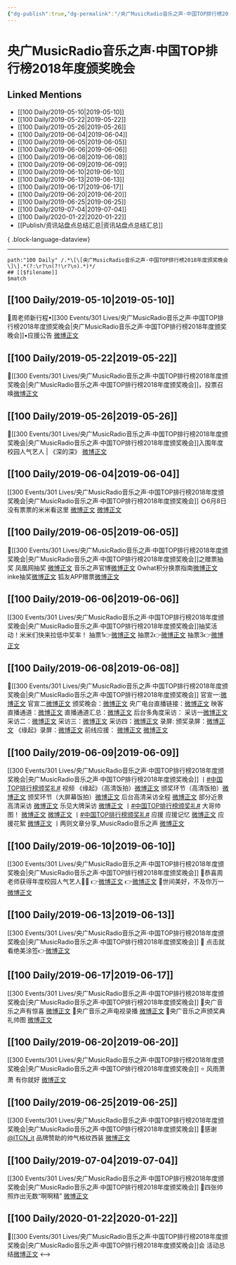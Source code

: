 ```yaml
---
{"dg-publish":true,"dg-permalink":"/央广MusicRadio音乐之声·中国TOP排行榜2018年度颁奖晚会","permalink":"/央广MusicRadio音乐之声·中国TOP排行榜2018年度颁奖晚会/","created":"2023-03-20T15:58:28.000+08:00","updated":"2023-04-10T16:19:27.000+08:00"}
---
```


# 央广MusicRadio音乐之声·中国TOP排行榜2018年度颁奖晚会

## Linked Mentions
- [[100 Daily/2019-05-10\|2019-05-10]]
- [[100 Daily/2019-05-22\|2019-05-22]]
- [[100 Daily/2019-05-26\|2019-05-26]]
- [[100 Daily/2019-06-04\|2019-06-04]]
- [[100 Daily/2019-06-05\|2019-06-05]]
- [[100 Daily/2019-06-06\|2019-06-06]]
- [[100 Daily/2019-06-08\|2019-06-08]]
- [[100 Daily/2019-06-09\|2019-06-09]]
- [[100 Daily/2019-06-10\|2019-06-10]]
- [[100 Daily/2019-06-13\|2019-06-13]]
- [[100 Daily/2019-06-17\|2019-06-17]]
- [[100 Daily/2019-06-20\|2019-06-20]]
- [[100 Daily/2019-06-25\|2019-06-25]]
- [[100 Daily/2019-07-04\|2019-07-04]]
- [[100 Daily/2020-01-22\|2020-01-22]]
- [[Publish/资讯站盘点总结汇总\|资讯站盘点总结汇总]]

{ .block-language-dataview}

---

```expander
path:"100 Daily" /.*\[\[央广MusicRadio音乐之声·中国TOP排行榜2018年度颁奖晚会\]\].*(?:\r?\n(?!\r?\n).*)*/
## [[$filename]]
$match
```
## [[100 Daily/2019-05-10\|2019-05-10]]
🌸周老师新行程•[[300 Events/301 Lives/央广MusicRadio音乐之声·中国TOP排行榜2018年度颁奖晚会\|央广MusicRadio音乐之声·中国TOP排行榜2018年度颁奖晚会]]•应援公告
[微博正文](https://m.weibo.cn/6466290670/4370477533867527)

## [[100 Daily/2019-05-22\|2019-05-22]]
🌿[[300 Events/301 Lives/央广MusicRadio音乐之声·中国TOP排行榜2018年度颁奖晚会\|央广MusicRadio音乐之声·中国TOP排行榜2018年度颁奖晚会]]，投票召唤[微博正文](https://m.weibo.cn/6466290670/4374803434140325)
## [[100 Daily/2019-05-26\|2019-05-26]]
🎵[[300 Events/301 Lives/央广MusicRadio音乐之声·中国TOP排行榜2018年度颁奖晚会\|央广MusicRadio音乐之声·中国TOP排行榜2018年度颁奖晚会]]入围年度校园人气艺人 | 《深的深》
[微博正文](https://m.weibo.cn/6466290670/4376143160844008)
## [[100 Daily/2019-06-04\|2019-06-04]]
[[300 Events/301 Lives/央广MusicRadio音乐之声·中国TOP排行榜2018年度颁奖晚会\|央广MusicRadio音乐之声·中国TOP排行榜2018年度颁奖晚会]]
🌞6月8日没有票票的米米看这里
[微博正文](https://m.weibo.cn/6466290670/4379571980261872)
[微博正文](https://m.weibo.cn/6466290670/4379523049038414)
## [[100 Daily/2019-06-05\|2019-06-05]]
🌸[[300 Events/301 Lives/央广MusicRadio音乐之声·中国TOP排行榜2018年度颁奖晚会\|央广MusicRadio音乐之声·中国TOP排行榜2018年度颁奖晚会]]之赠票抽奖
凤凰网抽奖 [微博正文](https://m.weibo.cn/6466290670/4379786899815406)
音乐之声官博[微博正文](https://m.weibo.cn/1668662863/4379802133736005)
Owhat积分换票指南[微博正文](https://m.weibo.cn/6466290670/4379845188168408)
inke抽奖[微博正文](https://m.weibo.cn/6466290670/4379864142420080)
狐友APP赠票[微博正文](https://m.weibo.cn/6466290670/4379918190183691)
## [[100 Daily/2019-06-06\|2019-06-06]]
[[300 Events/301 Lives/央广MusicRadio音乐之声·中国TOP排行榜2018年度颁奖晚会\|央广MusicRadio音乐之声·中国TOP排行榜2018年度颁奖晚会]]抽奖活动！米米们快来拉低中奖率！
抽票1👉[微博正文](https://m.weibo.cn/6466290670/4380153335299579)
抽票2👉[微博正文](https://weibo.com/6466290670/HxEEyov72?from=page_1005056466290670_profile&wvr=6&mod=weibotime)
抽票3👉[微博正文](https://weibo.com/6466290670/HxFdPkpbv?from=page_1005056466290670_profile&wvr=6&mod=weibotime)
## [[100 Daily/2019-06-08\|2019-06-08]]
🌿[[300 Events/301 Lives/央广MusicRadio音乐之声·中国TOP排行榜2018年度颁奖晚会\|央广MusicRadio音乐之声·中国TOP排行榜2018年度颁奖晚会]]
官宣一:[微博正文](https://m.weibo.cn/6466290670/4380707251895981)
官宣二[微博正文](https://m.weibo.cn/6466290670/4380876928927003)
颁奖晚会：[微博正文](https://m.weibo.cn/6466290670/4380846183684182)
央广电台直播链接：[微博正文](https://m.weibo.cn/6466290670/4380923002766871)
映客直播通道：[微博正文](https://m.weibo.cn/6466290670/4380969362223845)
直播通道汇总：[微博正文](https://m.weibo.cn/6466290670/4380979420427081)
后台多角度采访：
采访一[微博正文](https://m.weibo.cn/6466290670/4380987016292375)
采访二：[微博正文](https://m.weibo.cn/6466290670/4380988459515227)
采访三：[微博正文](https://m.weibo.cn/6466290670/4380991210369067)
采访四：[微博正文](https://m.weibo.cn/6466290670/4381010403278672)
录屏:
颁奖录屏：[微博正文](https://m.weibo.cn/6466290670/4380818938418997)
《缘起》录屏：[微博正文](https://m.weibo.cn/6466290670/4380987410525445)
前线应援：
[微博正文](https://m.weibo.cn/6466290670/4380945698037005)
[微博正文](https://m.weibo.cn/6466290670/4380950852653551)
## [[100 Daily/2019-06-09\|2019-06-09]]
[[300 Events/301 Lives/央广MusicRadio音乐之声·中国TOP排行榜2018年度颁奖晚会\|央广MusicRadio音乐之声·中国TOP排行榜2018年度颁奖晚会]]
丨[#中国TOP排行榜颁奖礼#](https://s.weibo.com/weibo?q=%23%E4%B8%AD%E5%9B%BDTOP%E6%8E%92%E8%A1%8C%E6%A6%9C%E9%A2%81%E5%A5%96%E7%A4%BC%23) 视频
《缘起》（高清饭拍）[微博正文](https://weibo.com/6466290670/Hy4aDzcJf)
颁奖环节（高清饭拍）[微博正文](https://weibo.com/6466290670/Hy4b1ySuU)
颁奖环节（大屏幕饭拍）[微博正文](https://weibo.com/6466290670/Hy4bubArW)
后台高清采访全程 [微博正文](https://weibo.com/6466290670/Hy49VhA5h)
部分近景高清采访 [微博正文](https://weibo.com/6466290670/Hy5Uvsti2)
乐见大牌采访 [微博正文](https://weibo.com/6466290670/Hy9na7d3z)
丨[#中国TOP排行榜颁奖礼#](https://s.weibo.com/weibo?q=%23%E4%B8%AD%E5%9B%BDTOP%E6%8E%92%E8%A1%8C%E6%A6%9C%E9%A2%81%E5%A5%96%E7%A4%BC%23) 大哥帅图！
[微博正文](https://weibo.com/6466290670/Hy5DCgf5r)
[微博正文](https://weibo.com/6466290670/Hy5lKst1X)
丨[#中国TOP排行榜颁奖礼#](https://s.weibo.com/weibo?q=%23%E4%B8%AD%E5%9B%BDTOP%E6%8E%92%E8%A1%8C%E6%A6%9C%E9%A2%81%E5%A5%96%E7%A4%BC%23) 应援
应援记忆 [微博正文](https://weibo.com/6466290670/Hy4pkC9by)
应援花絮 [微博正文](https://weibo.com/6466290670/Hy86cavYY)
丨两则文章分享_MusicRadio音乐之声
[微博正文](https://weibo.com/6466290670/Hy8ALrPCQ)

## [[100 Daily/2019-06-10\|2019-06-10]]
[[300 Events/301 Lives/央广MusicRadio音乐之声·中国TOP排行榜2018年度颁奖晚会\|央广MusicRadio音乐之声·中国TOP排行榜2018年度颁奖晚会]]
🐳恭喜周老师获得年度校园人气艺人🦚🦚
👉[微博正文](https://m.weibo.cn/6466290670/4381583353889026)
👉[微博正文](https://m.weibo.cn/6466290670/4381660076091730)
🐳世间美好，不及你万一
[微博正文](https://m.weibo.cn/6466290670/4381586575280098)
## [[100 Daily/2019-06-13\|2019-06-13]]
[[300 Events/301 Lives/央广MusicRadio音乐之声·中国TOP排行榜2018年度颁奖晚会\|央广MusicRadio音乐之声·中国TOP排行榜2018年度颁奖晚会]]
🎨 点击就看绝美涂签👉[微博正文](https://m.weibo.cn/6466290670/4382814231608926)

## [[100 Daily/2019-06-17\|2019-06-17]]
[[300 Events/301 Lives/央广MusicRadio音乐之声·中国TOP排行榜2018年度颁奖晚会\|央广MusicRadio音乐之声·中国TOP排行榜2018年度颁奖晚会]]
🌛央广音乐之声有惊喜
[微博正文](https://m.weibo.cn/6466290670/4384287568279164)
🌛央广音乐之声电视录播
[微博正文](https://m.weibo.cn/6466290670/4384160128949867)
🌛央广音乐之声颁奖典礼帅图
[微博正文](https://m.weibo.cn/6466290670/4384151349876100)
## [[100 Daily/2019-06-20\|2019-06-20]]
[[300 Events/301 Lives/央广MusicRadio音乐之声·中国TOP排行榜2018年度颁奖晚会\|央广MusicRadio音乐之声·中国TOP排行榜2018年度颁奖晚会]]
⭐️ 风雨萧萧 有你就好
[微博正文](https://m.weibo.cn/6466290670/4385300359393733)
## [[100 Daily/2019-06-25\|2019-06-25]]
[[300 Events/301 Lives/央广MusicRadio音乐之声·中国TOP排行榜2018年度颁奖晚会\|央广MusicRadio音乐之声·中国TOP排行榜2018年度颁奖晚会]]
🌴感谢[@ITCN_it](https://weibo.com/n/ITCN_it) 品牌赞助的帅气格纹西装
[微博正文](https://m.weibo.cn/6466290670/4387139774696456)
## [[100 Daily/2019-07-04\|2019-07-04]]
[[300 Events/301 Lives/央广MusicRadio音乐之声·中国TOP排行榜2018年度颁奖晚会\|央广MusicRadio音乐之声·中国TOP排行榜2018年度颁奖晚会]]
🎵四张帅照炸出无数“啊啊精”
[微博正文](https://m.weibo.cn/6466290670/4390452088525903)

## [[100 Daily/2020-01-22\|2020-01-22]]
🎵[[300 Events/301 Lives/央广MusicRadio音乐之声·中国TOP排行榜2018年度颁奖晚会\|央广MusicRadio音乐之声·中国TOP排行榜2018年度颁奖晚会]]会 活动总结[微博正文](https://m.weibo.cn/6466290670/4463665145014017)
<-->